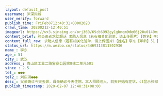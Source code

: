 ```yaml
---
layout: default_post
username: 沪深同城
user_verify: forward
publish_time: FriFeb0712:48:31+08002020
crawl_time: 20200212-12:40:51
imageurl: https://wx3.sinaimg.cn/orj360/69cb6992gy1gbnqm9de66j20u0140mzk.jpg,https://wx2.sinaimg.cn/orj360/69cb6992gy1gbnqma4nuqj20u0140dk8.jpg,https://wx3.sinaimg.cn/orj360/69cb6992gy1gbnqm8xme4j20u014043u.jpg
content_brief: 肺炎患者求助超话 求助人信息（若有相关化验单，请上传图片）【姓名】李东【年龄】51【所在城市】武汉【所在小区、社区】青山区工业二路宝安公园家8栋二单元601【患病时间】2.5【联系方式】●●●【其他紧急联系人】刘庆洪 ●●●【病情描述】 父亲确诊今天去世，母亲确诊今天住 ...全文
content_full_raw: 求助人信息（若有相关化验单，请上传图片）【姓名】李东【年龄】51【所在城市】武汉【所在小区、社区】青山区工业二路宝安公园家8栋二单元601【患病时间】2.5【联系方式】●●●【其他紧急联系人】刘庆洪●●●【病情描述】父亲确诊今天去世，母亲确诊今天住院。本人照顾老人，前天开始有症状，ct显示肺部双侧纹理增多，部分边缘模糊，高密度影，无试剂盒确诊无法住院
status_url: https://m.weibo.cn/status/4469313811502936
name_: 李东
age_: 51
city_: 武汉
address_: 青山区工业二路宝安公园家8栋二单元601
since_: 2.5
tel_: ●●●
tel2_: 刘庆洪●●●
desc_: 父亲确诊今天去世，母亲确诊今天住院。本人照顾老人，前天开始有症状，ct显示肺部双侧纹理增多，部分边缘模糊，高密度影，无试剂盒确诊无法住院
publish_timestamp: 2020-02-07 12:48:31+08:00
---
```

